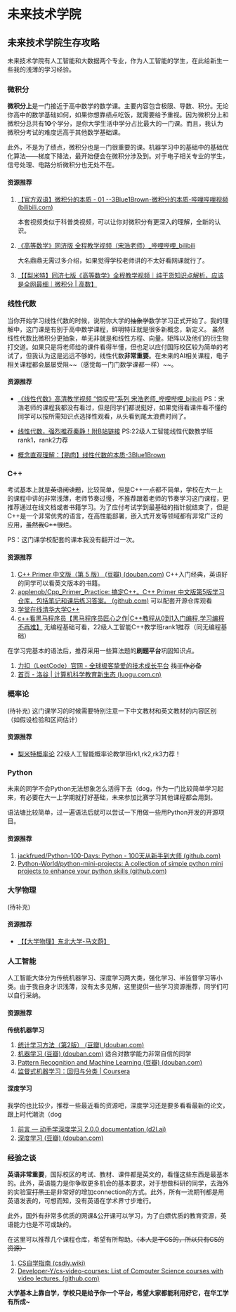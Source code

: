 # 未来技术学院

## 未来技术学院生存攻略

未来技术学院有人工智能和大数据两个专业，作为人工智能的学生，在此给新生一些我的浅薄的学习经验。

### 微积分

**微积分上**是一门接近于高中数学的数学课。主要内容包含极限、导数、积分。无论你高中的数学基础如何，如果你想靠绩点吃饭，就需要给予重视。因为微积分上和微积分总共有**10**个学分，是你大学生活中学分占比最大的一门课。而且，我认为微积分考试的难度远高于其他数学基础课。

此外，不是为了绩点，微积分也是一门很重要的课。机器学习中的基础中的基础优化算法——梯度下降法，最开始便会在微积分涉及到。对于电子相关专业的学生，信号处理、电路分析微积分也无处不在。

#### 资源推荐

1.  [【官方双语】微积分的本质 - 01 --3Blue1Brown-微积分的本质-哔哩哔哩视频 (bilibili.com)](https://www.bilibili.com/list/88461692?sid=1528931\&spm\_id\_from=333.999.0.0\&desc=1\&oid=10308208\&bvid=BV1cx411m78R)

    本套视频类似于科普类视频，可以让你对微积分有更深入的理解，全新的认识。
2.  [《高等数学》同济版 全程教学视频（宋浩老师）\_哔哩哔哩\_bilibili](https://www.bilibili.com/video/BV1Eb411u7Fw/?spm\_id\_from=333.337.search-card.all.click\&vd\_source=96410d0e59707e56d751945dbaf45577)

    大名鼎鼎无需过多介绍，如果觉得学校老师讲的不太好看网课就行了。
3. [【【梨米特】同济七版《高等数学》全程教学视频｜纯干货知识点解析，应该是全网最细｜微积分 | 高数】](https://www.bilibili.com/video/BV1864y1T7Ks/?share_source=copy_web&vd_source=61e02a1fec62dd7a0c499c771bdbd832)

### 线性代数

当你开始学习线性代数的时候，说明你大学的~~抽象学~~数学学习正式开始了。我的理解中，这门课是有别于高中数学课程，鲜明特征就是很多新概念，新定义。 虽然线性代数比微积分更抽象，单无非就是和线性方程、向量。矩阵以及他们的衍生物打交道。如果只是将老师给的课件看得半懂，但也足以应付国际校区较为简单的考试了，但我认为这是远远不够的，线性代数**非常重要**。在未来的AI相关课程，电子相关课程都会屡屡受阻\~\~（感觉每一门门数学课都一样）\~\~。

#### 资源推荐

- [《线性代数》高清教学视频 “惊叹号”系列 宋浩老师\_哔哩哔哩\_bilibili](https://www.bilibili.com/video/BV1aW411Q7x1/?spm\_id\_from=333.337.search-card.all.click\&vd\_source=96410d0e59707e56d751945dbaf45577)
PS：宋浩老师的课程我都没有看过，但是同学们都说挺好，如果觉得看课件看不懂的同学可以按所需知识点选择性观看，从头看到尾太浪费时间了。

- [线性代数，强烈推荐秦静！附B站链接](https://www.bilibili.com/video/BV1xJ411M7Rz/?spm_id_from=333.337.top_right_bar_window_default_collection.content.click&vd_source=0fa6d92f6998901bac588eddcd83884f)
PS:22级人工智能线性代数教学班rank1，rank2力荐

- [概念直观理解：【熟肉】线性代数的本质-3Blue1Brown](https://www.bilibili.com/video/BV1Ys411k7yQ/?spm_id_from=333.337.search-card.all.click)

### C++

考试基本上就是~~英语阅读题~~，比较简单，但是C++一点都不简单，学校在大一上的课程中讲的非常浅薄，老师节奏过慢，不推荐跟着老师的节奏学习这门课程，更推荐通过在线文档或者书籍学习。为了应付考试学到最基础的指针就结束了，但是C++是一个非常优秀的语言，在高性能部署，嵌入式开发等领域都有非常广泛的应用，~~虽然我C++很烂~~。

PS：这门课学校配套的课本我没有翻开过一次。

#### 资源推荐

1. [C++ Primer 中文版（第 5 版） (豆瓣) (douban.com)](https://book.douban.com/subject/25708312/) C++入门经典，英语好的同学可以看英文版本的书籍。
2. [applenob/Cpp\_Primer\_Practice: 搞定C++。C++ Primer 中文版第5版学习仓库，包括笔记和课后练习答案。 (github.com)](https://github.com/applenob/Cpp\_Primer\_Practice) 可以配套开源仓库观看
3. [学堂在线清华大学C++](https://www.xuetangx.com/learn/THU08091000247/THU08091000247/16906211/video/36176215)
4. [c++看黑马程序员【黑马程序员匠心之作|C++教程从0到1入门编程,学习编程不再难】](https://www.bilibili.com/video/BV1et411b73Z/?share_source=copy_web&vd_source=61e02a1fec62dd7a0c499c771bdbd832)
无编程基础可看，22级人工智能C++教学班rank1推荐（同无编程基础）

在学习完基本的语法后，推荐采用一些算法题的**刷题平台**巩固知识点。

1. [力扣（LeetCode）官网 - 全球极客挚爱的技术成长平台](https://leetcode.cn/) ~~找工作必备~~
2. [首页 - 洛谷 | 计算机科学教育新生态 (luogu.com.cn)](https://www.luogu.com.cn/)


### 概率论
(待补充)
这门课学习的时候需要特别注意一下中文教材和英文教材的内容区别（如假设检验和区间估计）

#### 资源推荐

- [梨米特概率论](https://www.bilibili.com/video/BV1D741147G5/?spm_id_from=333.337.search-card.all.click&vd_source=0fa6d92f6998901bac588eddcd83884f)
22级人工智能概率论教学班rk1,rk2,rk3力荐！

### Python

未来的同学不会Python无法想象怎么活得下去（dog，作为一门比较简单学习起来，有必要在大一上学期就打好基础，未来参加比赛学习其他课程都会用到。

语法塘比较简单，过一遍语法后就可以尝试一下用做一些用Python开发的开源项目。

#### 资源推荐

1. [jackfrued/Python-100-Days: Python - 100天从新手到大师 (github.com)](https://github.com/jackfrued/Python-100-Days)
2. [Python-World/python-mini-projects: A collection of simple python mini projects to enhance your python skills (github.com)](https://github.com/Python-World/python-mini-projects)


### 大学物理

(待补充)

#### 资源推荐

- [【【大学物理】东北大学-马文蔚】](https://www.bilibili.com/video/BV1qW411H7UX/?share_source=copy_web&vd_source=61e02a1fec62dd7a0c499c771bdbd832)

### 人工智能

人工智能大体分为传统机器学习、深度学习两大类，强化学习、半监督学习等小类。由于我自身才识浅薄，没有太多见解，这里提供一些学习资源推荐，同学们可以自行采纳。

#### 资源推荐

**传统机器学习**

1. [统计学习方法（第2版） (豆瓣) (douban.com)](https://book.douban.com/subject/33437381/)
2. [机器学习 (豆瓣) (douban.com)](https://book.douban.com/subject/26708119/) 适合对数学能力非常自信的同学
3. [Pattern Recognition and Machine Learning (豆瓣) (douban.com)](https://book.douban.com/subject/2061116/)
4. [监督式机器学习：回归与分类 | Coursera](https://www.coursera.org/learn/machine-learning/)

#### 深度学习

我学的也比较少，推荐一些最近看的资源吧，深度学习还是要多看看最新的论文，跟上时代潮流（dog

1. [前言 — 动手学深度学习 2.0.0 documentation (d2l.ai)](https://zh-v2.d2l.ai/chapter\_preface/index.html)
2. [深度学习 (豆瓣) (douban.com)](https://book.douban.com/subject/27087503/)

### 经验之谈

**英语非常重要**，国际校区的考试、教材、课件都是英文的，看懂这些东西是最基本的。此外，英语能力是你争取更多机会的基本要求，对于想做科研的同学，去海外的实验室~~打黑工~~是非常好的增加connection的方式。此外，所有一流期刊都是用英语发表的，可想而知，没有英语在学术界寸步难行。

此外，国外有非常多优质的网课&公开课可以学习，为了白嫖优质的教育资源，英语能力也是不可或缺的。

在这里可以推荐几个课程仓库，希望有所帮助。~~（本人是干CS的，所以只有CS的资源）~~

1. [CS自学指南 (csdiy.wiki)](https://csdiy.wiki/)
2. [Developer-Y/cs-video-courses: List of Computer Science courses with video lectures. (github.com)](https://github.com/Developer-Y/cs-video-courses)

**大学基本上靠自学，学校只是给予你一个平台，希望大家都能利用好它，在华工学有所成\~**
